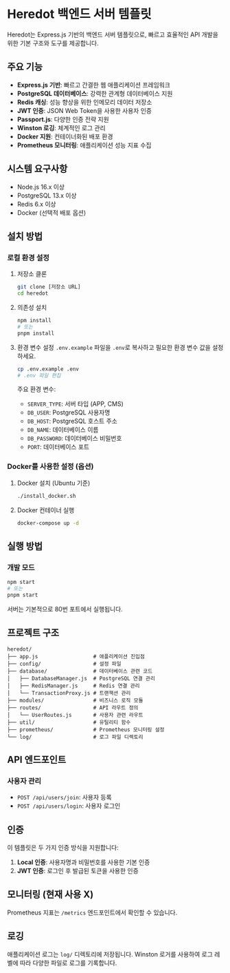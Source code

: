 # Heredot 백엔드 서버 템플릿

Heredot는 Express.js 기반의 백엔드 서버 템플릿으로, 빠르고 효율적인 API 개발을 위한 기본 구조와 도구를 제공합니다.

## 주요 기능

- **Express.js 기반**: 빠르고 간결한 웹 애플리케이션 프레임워크
- **PostgreSQL 데이터베이스**: 강력한 관계형 데이터베이스 지원
- **Redis 캐싱**: 성능 향상을 위한 인메모리 데이터 저장소
- **JWT 인증**: JSON Web Token을 사용한 사용자 인증
- **Passport.js**: 다양한 인증 전략 지원
- **Winston 로깅**: 체계적인 로그 관리
- **Docker 지원**: 컨테이너화된 배포 환경
- **Prometheus 모니터링**: 애플리케이션 성능 지표 수집

## 시스템 요구사항

- Node.js 16.x 이상
- PostgreSQL 13.x 이상
- Redis 6.x 이상
- Docker (선택적 배포 옵션)

## 설치 방법

### 로컬 환경 설정

1. 저장소 클론

   ```bash
   git clone [저장소 URL]
   cd heredot
   ```

2. 의존성 설치

   ```bash
   npm install
   # 또는
   pnpm install
   ```

3. 환경 변수 설정
   `.env.example` 파일을 `.env`로 복사하고 필요한 환경 변수 값을 설정하세요.

   ```bash
   cp .env.example .env
   # .env 파일 편집
   ```

   주요 환경 변수:

   - `SERVER_TYPE`: 서버 타입 (APP, CMS)
   - `DB_USER`: PostgreSQL 사용자명
   - `DB_HOST`: PostgreSQL 호스트 주소
   - `DB_NAME`: 데이터베이스 이름
   - `DB_PASSWORD`: 데이터베이스 비밀번호
   - `PORT`: 데이터베이스 포트

### Docker를 사용한 설정 (옵션)

1. Docker 설치 (Ubuntu 기준)

   ```bash
   ./install_docker.sh
   ```

2. Docker 컨테이너 실행
   ```bash
   docker-compose up -d
   ```

## 실행 방법

### 개발 모드

```bash
npm start
# 또는
pnpm start
```

서버는 기본적으로 80번 포트에서 실행됩니다.

## 프로젝트 구조

```
heredot/
├── app.js                  # 애플리케이션 진입점
├── config/                 # 설정 파일
├── database/               # 데이터베이스 관련 코드
│   ├── DatabaseManager.js  # PostgreSQL 연결 관리
│   ├── RedisManager.js     # Redis 연결 관리
│   └── TransactionProxy.js # 트랜잭션 관리
├── modules/                # 비즈니스 로직 모듈
├── routes/                 # API 라우트 정의
│   └── UserRoutes.js       # 사용자 관련 라우트
├── util/                   # 유틸리티 함수
├── prometheus/             # Prometheus 모니터링 설정
└── log/                    # 로그 파일 디렉토리
```

## API 엔드포인트

### 사용자 관리

- `POST /api/users/join`: 사용자 등록
- `POST /api/users/login`: 사용자 로그인

## 인증

이 템플릿은 두 가지 인증 방식을 지원합니다:

1. **Local 인증**: 사용자명과 비밀번호를 사용한 기본 인증
2. **JWT 인증**: 로그인 후 발급된 토큰을 사용한 인증

## 모니터링 (현재 사용 X)

Prometheus 지표는 `/metrics` 엔드포인트에서 확인할 수 있습니다.


## 로깅

애플리케이션 로그는 `log/` 디렉토리에 저장됩니다. Winston 로거를 사용하여 로그 레벨에 따라 다양한 파일로 로그를 기록합니다.


